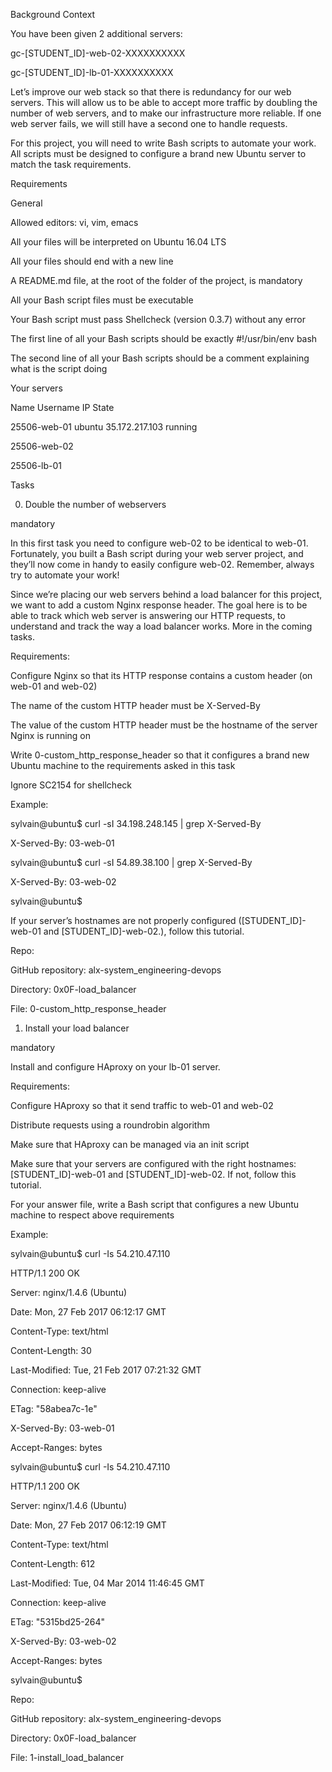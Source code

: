 Background Context

You have been given 2 additional servers:



gc-[STUDENT_ID]-web-02-XXXXXXXXXX

gc-[STUDENT_ID]-lb-01-XXXXXXXXXX

Let’s improve our web stack so that there is redundancy for our web servers. This will allow us to be able to accept more traffic by doubling the number of web servers, and to make our infrastructure more reliable. If one web server fails, we will still have a second one to handle requests.



For this project, you will need to write Bash scripts to automate your work. All scripts must be designed to configure a brand new Ubuntu server to match the task requirements.

Requirements

General

Allowed editors: vi, vim, emacs

All your files will be interpreted on Ubuntu 16.04 LTS

All your files should end with a new line

A README.md file, at the root of the folder of the project, is mandatory

All your Bash script files must be executable

Your Bash script must pass Shellcheck (version 0.3.7) without any error

The first line of all your Bash scripts should be exactly #!/usr/bin/env bash

The second line of all your Bash scripts should be a comment explaining what is the script doing

Your servers

Name	Username	IP	State	

25506-web-01	ubuntu	35.172.217.103	running	

25506-web-02				

25506-lb-01				

Tasks

0. Double the number of webservers

mandatory

In this first task you need to configure web-02 to be identical to web-01. Fortunately, you built a Bash script during your web server project, and they’ll now come in handy to easily configure web-02. Remember, always try to automate your work!



Since we’re placing our web servers behind a load balancer for this project, we want to add a custom Nginx response header. The goal here is to be able to track which web server is answering our HTTP requests, to understand and track the way a load balancer works. More in the coming tasks.



Requirements:



Configure Nginx so that its HTTP response contains a custom header (on web-01 and web-02)

The name of the custom HTTP header must be X-Served-By

The value of the custom HTTP header must be the hostname of the server Nginx is running on

Write 0-custom_http_response_header so that it configures a brand new Ubuntu machine to the requirements asked in this task

Ignore SC2154 for shellcheck

Example:



sylvain@ubuntu$ curl -sI 34.198.248.145 | grep X-Served-By

X-Served-By: 03-web-01

sylvain@ubuntu$ curl -sI 54.89.38.100 | grep X-Served-By

X-Served-By: 03-web-02

sylvain@ubuntu$

If your server’s hostnames are not properly configured ([STUDENT_ID]-web-01 and [STUDENT_ID]-web-02.), follow this tutorial.



Repo:



GitHub repository: alx-system_engineering-devops

Directory: 0x0F-load_balancer

File: 0-custom_http_response_header

   

1. Install your load balancer

mandatory

Install and configure HAproxy on your lb-01 server.



Requirements:



Configure HAproxy so that it send traffic to web-01 and web-02

Distribute requests using a roundrobin algorithm

Make sure that HAproxy can be managed via an init script

Make sure that your servers are configured with the right hostnames: [STUDENT_ID]-web-01 and [STUDENT_ID]-web-02. If not, follow this tutorial.

For your answer file, write a Bash script that configures a new Ubuntu machine to respect above requirements

Example:



sylvain@ubuntu$ curl -Is 54.210.47.110

HTTP/1.1 200 OK

Server: nginx/1.4.6 (Ubuntu)

Date: Mon, 27 Feb 2017 06:12:17 GMT

Content-Type: text/html

Content-Length: 30

Last-Modified: Tue, 21 Feb 2017 07:21:32 GMT

Connection: keep-alive

ETag: "58abea7c-1e"

X-Served-By: 03-web-01

Accept-Ranges: bytes



sylvain@ubuntu$ curl -Is 54.210.47.110

HTTP/1.1 200 OK

Server: nginx/1.4.6 (Ubuntu)

Date: Mon, 27 Feb 2017 06:12:19 GMT

Content-Type: text/html

Content-Length: 612

Last-Modified: Tue, 04 Mar 2014 11:46:45 GMT

Connection: keep-alive

ETag: "5315bd25-264"

X-Served-By: 03-web-02

Accept-Ranges: bytes



sylvain@ubuntu$

Repo:



GitHub repository: alx-system_engineering-devops

Directory: 0x0F-load_balancer

File: 1-install_load_balancer
